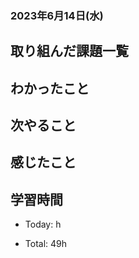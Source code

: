 ### 2023年6月14日(水)

## 取り組んだ課題一覧

## わかったこと

## 次やること

## 感じたこと

## 学習時間

- Today: h

- Total: 49h


